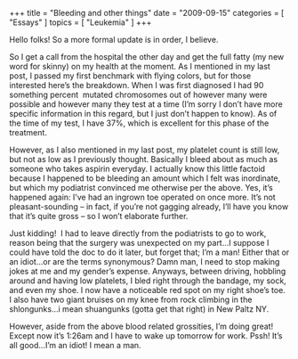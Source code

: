+++
title = "Bleeding and other things"
date = "2009-09-15"
categories = [ "Essays" ]
topics = [ "Leukemia" ]
+++

Hello folks! So a more formal update is in order, I believe.

So I get a call from the hospital the other day and get the full fatty (my new word for skinny) on my health at the moment. As I mentioned in my last post, I passed my first benchmark with flying colors, but for those interested here&#8217;s the breakdown. When I was first diagnosed I had 90 something percent  mutated chromosomes out of however many were possible and however many they test at a time (I&#8217;m sorry I don&#8217;t have more specific information in this regard, but I just don&#8217;t happen to know). As of the time of my test, I have 37%, which is excellent for this phase of the treatment.

However, as I also mentioned in my last post, my platelet count is still low, but not as low as I previously thought. Basically I bleed about as much as someone who takes aspirin everyday. I actually know this little factoid because I happened to be bleeding an amount which I felt was inordinate, but which my podiatrist convinced me otherwise per the above. Yes, it&#8217;s happened again: I&#8217;ve had an ingrown toe operated on once more. It&#8217;s not pleasant-sounding &#8211; in fact, if you&#8217;re not gagging already, I&#8217;ll have you know that it&#8217;s quite gross &#8211; so I won&#8217;t elaborate further.

Just kidding!  I had to leave directly from the podiatrists to go to work, reason being that the surgery was unexpected on my part&#8230;I suppose I could have told the doc to do it later, but forget that; I&#8217;m a man! Either that or an idiot&#8230;or are the terms synonymous? Damn man, I need to stop making jokes at me and my gender&#8217;s expense. Anyways, between driving, hobbling around and having low platelets, I bled right through the bandage, my sock, and even my shoe. I now have a noticeable red spot on my right shoe&#8217;s toe. I also have two giant bruises on my knee from rock climbing in the shlongunks&#8230;i mean shuangunks (gotta get that right) in New Paltz NY.

However, aside from the above blood related grossities, I&#8217;m doing great! Except now it&#8217;s 1:26am and I have to wake up tomorrow for work. Pssh! It&#8217;s all good&#8230;I&#8217;m an idiot! I mean a man.
